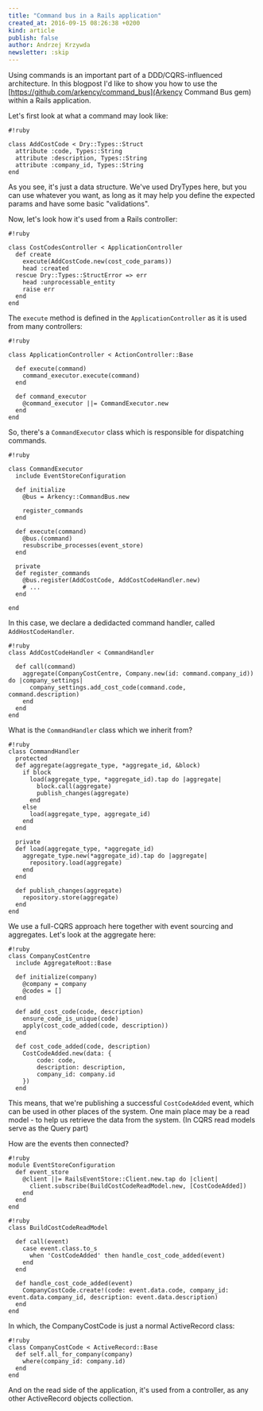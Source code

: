 ```yaml
---
title: "Command bus in a Rails application"
created_at: 2016-09-15 08:26:38 +0200
kind: article
publish: false
author: Andrzej Krzywda
newsletter: :skip
---
```


Using commands is an important part of a DDD/CQRS-influenced architecture. In this blogpost I'd like to show you how to use the [https://github.com/arkency/command_bus](Arkency Command Bus gem) within a Rails application.

<!-- more -->

Let's first look at what a command may look like:

```
#!ruby

class AddCostCode < Dry::Types::Struct
  attribute :code, Types::String
  attribute :description, Types::String
  attribute :company_id, Types::String
end
```

As you see, it's just a data structure. We've used DryTypes here, but you can use whatever you want, as long as it may help you define the expected params and have some basic "validations".

Now, let's look how it's used from a Rails controller:

```
#!ruby

class CostCodesController < ApplicationController
  def create
    execute(AddCostCode.new(cost_code_params))
    head :created
  rescue Dry::Types::StructError => err
    head :unprocessable_entity
    raise err
  end
end
```

The `execute` method is defined in the `ApplicationController` as it is used from many controllers:

```
#!ruby

class ApplicationController < ActionController::Base

  def execute(command)
    command_executor.execute(command)
  end

  def command_executor
    @command_executor ||= CommandExecutor.new
  end
end
```

So, there's a `CommandExecutor` class which is responsible for dispatching commands.

```
#!ruby

class CommandExecutor
  include EventStoreConfiguration

  def initialize
    @bus = Arkency::CommandBus.new

    register_commands
  end

  def execute(command)
    @bus.(command)
    resubscribe_processes(event_store)
  end

  private
  def register_commands
    @bus.register(AddCostCode, AddCostCodeHandler.new)
    # ...
  end

end
```

In this case, we declare a dedidacted command handler, called `AddHostCodeHandler`.

```
#!ruby
class AddCostCodeHandler < CommandHandler

  def call(command)
    aggregate(CompanyCostCentre, Company.new(id: command.company_id)) do |company_settings|
      company_settings.add_cost_code(command.code, command.description)
    end
  end
end
```


What is the `CommandHandler` class which we inherit from?

```
#!ruby
class CommandHandler
  protected
  def aggregate(aggregate_type, *aggregate_id, &block)
    if block
      load(aggregate_type, *aggregate_id).tap do |aggregate|
        block.call(aggregate)
        publish_changes(aggregate)
      end
    else
      load(aggregate_type, aggregate_id)
    end
  end

  private
  def load(aggregate_type, *aggregate_id)
    aggregate_type.new(*aggregate_id).tap do |aggregate|
      repository.load(aggregate)
    end
  end

  def publish_changes(aggregate)
    repository.store(aggregate)
  end
end

```

We use a full-CQRS approach here together with event sourcing and aggregates. Let's look at the aggregate here:

```
#!ruby
class CompanyCostCentre
  include AggregateRoot::Base

  def initialize(company)
    @company = company
    @codes = []
  end
  
  def add_cost_code(code, description)
    ensure_code_is_unique(code)
    apply(cost_code_added(code, description))
  end
  
  def cost_code_added(code, description)
    CostCodeAdded.new(data: {
        code: code,
        description: description,
        company_id: company.id
    })
  end
```

This means, that we're publishing a successful `CostCodeAdded` event, which can be used in other places of the system. One main place may be a read model - to help us retrieve the data from the system.
(In CQRS read models serve as the Query part)

How are the events then connected?

```
#!ruby
module EventStoreConfiguration
  def event_store
    @client ||= RailsEventStore::Client.new.tap do |client|
      client.subscribe(BuildCostCodeReadModel.new, [CostCodeAdded])
    end
  end
end
```

```
#!ruby
class BuildCostCodeReadModel

  def call(event)
    case event.class.to_s
      when 'CostCodeAdded' then handle_cost_code_added(event)
    end
  end

  def handle_cost_code_added(event)
    CompanyCostCode.create!(code: event.data.code, company_id: event.data.company_id, description: event.data.description)
  end
end
```

In which, the CompanyCostCode is just a normal ActiveRecord class:

```
#!ruby
class CompanyCostCode < ActiveRecord::Base
  def self.all_for_company(company)
    where(company_id: company.id)
  end
end
```

And on the read side of the application, it's used from a controller, as any other ActiveRecord objects collection.


